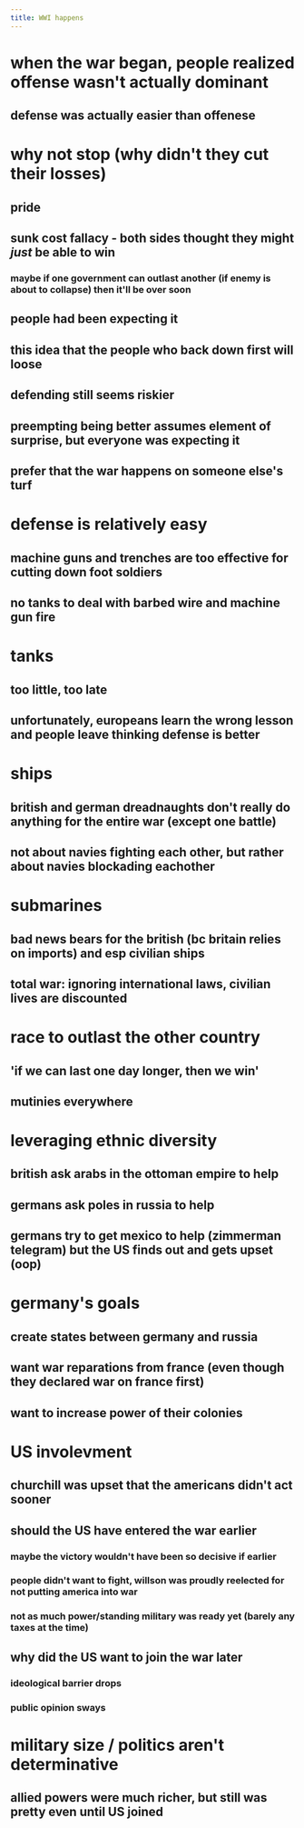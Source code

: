 ```yaml
---
title: WWI happens
---
```


# when the war began, people realized offense wasn\'t actually dominant

## defense was actually easier than offenese

# why not stop (why didn\'t they cut their losses)

## pride

## sunk cost fallacy - both sides thought they might *just* be able to win

### maybe if one government can outlast another (if enemy is about to collapse) then it\'ll be over soon

## people had been expecting it

## this idea that the people who back down first will loose

## defending still seems riskier

## preempting being better assumes element of surprise, but everyone was expecting it

## prefer that the war happens on someone else\'s turf

# defense is relatively easy

## machine guns and trenches are too effective for cutting down foot soldiers

## no tanks to deal with barbed wire and machine gun fire

# tanks

## too little, too late

## unfortunately, europeans learn the wrong lesson and people leave thinking defense is better

# ships

## british and german dreadnaughts don\'t really do anything for the entire war (except one battle)

## not about navies fighting each other, but rather about navies blockading eachother

# submarines

## bad news bears for the british (bc britain relies on imports) and esp civilian ships

## total war: ignoring international laws, civilian lives are discounted

# race to outlast the other country

## \'if we can last one day longer, then we win\'

## mutinies everywhere

# leveraging ethnic diversity

## british ask arabs in the ottoman empire to help

## germans ask poles in russia to help

## germans try to get mexico to help (zimmerman telegram) but the US finds out and gets upset (oop)

# germany\'s goals

## create states between germany and russia

## want war reparations from france (even though they declared war on france first)

## want to increase power of their colonies

# US involevment

## churchill was upset that the americans didn\'t act sooner

## should the US have entered the war earlier

### maybe the victory wouldn\'t have been so decisive if earlier

### people didn\'t want to fight, willson was proudly reelected for not putting america into war

### not as much power/standing military was ready yet (barely any taxes at the time)

## why did the US want to join the war later

### ideological barrier drops

### public opinion sways

# military size / politics aren\'t determinative

## allied powers were much richer, but still was pretty even until US joined
